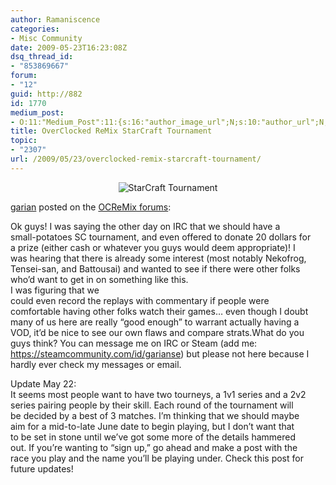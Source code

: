 ```yaml
---
author: Ramaniscence
categories:
- Misc Community
date: 2009-05-23T16:23:08Z
dsq_thread_id:
- "853869667"
forum:
- "12"
guid: http://882
id: 1770
medium_post:
- O:11:"Medium_Post":11:{s:16:"author_image_url";N;s:10:"author_url";N;s:11:"byline_name";N;s:12:"byline_email";N;s:10:"cross_link";N;s:2:"id";N;s:21:"follower_notification";N;s:7:"license";N;s:14:"publication_id";N;s:6:"status";N;s:3:"url";N;}
title: OverClocked ReMix StarCraft Tournament
topic:
- "2307"
url: /2009/05/23/overclocked-remix-starcraft-tournament/
---
```


<div align="center">
  <img src="images/newsMisc/starcraftTournament.png" alt="StarCraft Tournament" border="0" />
</div>

<a href="http://www.ocremix.org/forums/member.php?u=1285" target="_blank">garian</a> posted on the <a href="http://www.ocremix.org/forums/showthread.php?t=23588" target="_blank">OCReMix forums</a>:

<div class="quoted-text">
  Ok guys! I was saying the other day on IRC that we should have a<br /> small-potatoes SC tournament, and even offered to donate 20 dollars for<br /> a prize (either cash or whatever you guys would deem appropriate)! I<br /> was hearing that there is already some interest (most notably Nekofrog,<br /> Tensei-san, and Battousai) and wanted to see if there were other folks<br /> who&#8217;d want to get in on something like this.
</div>

<div class="quoted-text">
  I was figuring that we<br /> could even record the replays with commentary if people were<br /> comfortable having other folks watch their games&#8230; even though I doubt<br /> many of us here are really &#8220;good enough&#8221; to warrant actually having a<br /> VOD, it&#8217;d be nice to see our own flaws and compare strats.What do you guys think? You can message me on IRC or Steam (add me: <a href="https://steamcommunity.com/id/garianse" target="_blank">https://steamcommunity.com/id/garianse</a>) but please not here because I hardly ever check my messages or email.</p> 
  
  <p>
    Update May 22:<br /> It seems most people want to have two tourneys, a 1v1 series and a 2v2<br /> series pairing people by their skill. Each round of the tournament will<br /> be decided by a best of 3 matches. I&#8217;m thinking that we should maybe<br /> aim for a mid-to-late June date to begin playing, but I don&#8217;t want that<br /> to be set in stone until we&#8217;ve got some more of the details hammered<br /> out. If you&#8217;re wanting to &#8220;sign up,&#8221; go ahead and make a post with the<br /> race you play and the name you&#8217;ll be playing under. Check this post for<br /> future updates!
  </p>
</div>